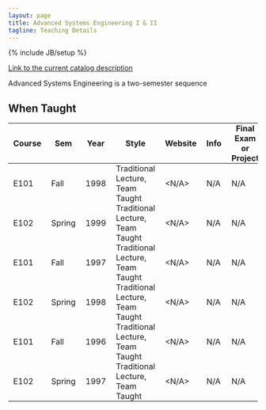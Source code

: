 ```yaml
---
layout: page
title: Advanced Systems Engineering I & II
tagline: Teaching Details
---
```

{% include JB/setup %}

[Link to the current catalog description](https://www.hmc.edu/engineering/curriculum/courses/engineering-course-descriptions/#101-102)

Advanced Systems Engineering is a two-semester sequence

## When Taught
<style>
th, td {
    padding:  0px 10px;
}
</style>

| Course | Sem | Year | Style | Website | Info | Final Exam or Project |
| ------ | --- | ---- | ----- | ------- | ---- | --------------------- |
| E101 | Fall | 1998 | Traditional Lecture, Team Taught | <N/A> | N/A | N/A |
| E102 | Spring | 1999 | Traditional Lecture, Team Taught | <N/A> | N/A | N/A |
| E101 | Fall | 1997 | Traditional Lecture, Team Taught | <N/A> | N/A | N/A |
| E102 | Spring | 1998 | Traditional Lecture, Team Taught | <N/A> | N/A | N/A |
| E101 | Fall | 1996 | Traditional Lecture, Team Taught | <N/A> | N/A | N/A |
| E102 | Spring | 1997 | Traditional Lecture, Team Taught | <N/A> | N/A | N/A |

